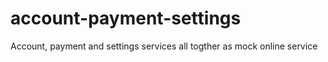 # account-payment-settings
Account, payment and settings services all togther as mock online service
